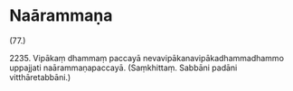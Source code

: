 # Naārammaṇa

(77.)

2235\. Vipākaṃ dhammaṃ paccayā nevavipākanavipākadhammadhammo uppajjati naārammaṇapaccayā. (Saṃkhittaṃ. Sabbāni padāni vitthāretabbāni.)
